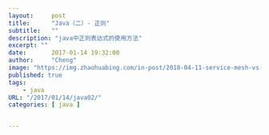 ```yaml
---
layout:     post
title:      "Java（二）- 正则"
subtitle:   ""
description: "java中正则表达式的使用方法"
excerpt: ""
date:       2017-01-14 19:32:00
author:     "Cheng"
image: "https://img.zhaohuabing.com/in-post/2018-04-11-service-mesh-vs-api-gateway/background.jpg"
published: true
tags:
    - java
URL: "/2017/01/14/java02/"
categories: [ java ]


---
```
















